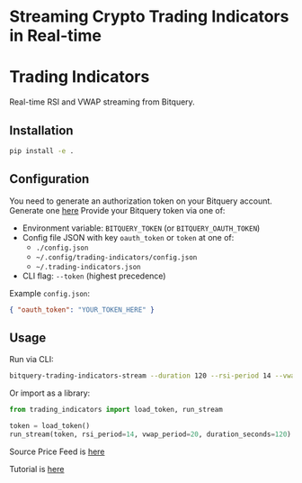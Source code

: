 # Streaming Crypto Trading Indicators in Real-time
# Trading Indicators

Real-time RSI and VWAP streaming from Bitquery.

## Installation

```bash
pip install -e .
```

## Configuration

You need to generate an authorization token on your Bitquery account. Generate one [here](https://account.bitquery.io/user/api_v2/access_tokens)
Provide your Bitquery token via one of:

- Environment variable: `BITQUERY_TOKEN` (or `BITQUERY_OAUTH_TOKEN`)
- Config file JSON with key `oauth_token` or `token` at one of:
  - `./config.json`
  - `~/.config/trading-indicators/config.json`
  - `~/.trading-indicators.json`
- CLI flag: `--token` (highest precedence)

Example `config.json`:

```json
{ "oauth_token": "YOUR_TOKEN_HERE" }
```

## Usage

Run via CLI:

```bash
bitquery-trading-indicators-stream --duration 120 --rsi-period 14 --vwap-period 20
```

Or import as a library:

```python
from trading_indicators import load_token, run_stream

token = load_token()
run_stream(token, rsi_period=14, vwap_period=20, duration_seconds=120)
```

Source Price Feed is [here](https://docs.bitquery.io/docs/trading/crypto-price-api/introduction/)

Tutorial is [here](https://docs.bitquery.io/docs/usecases/trading-indicators/)
